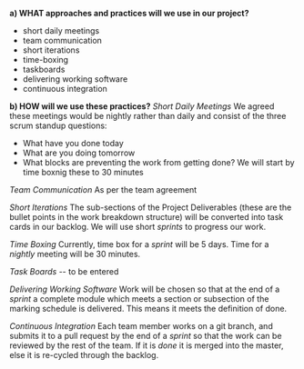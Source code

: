 **a) WHAT approaches and practices will we use in our project?**
- short daily meetings
- team communication
- short iterations 
- time-boxing
- taskboards
- delivering working software
- continuous integration

**b) HOW will we use these practices?**
_Short Daily Meetings_
We agreed these meetings would be nightly rather than daily and consist of the three scrum standup questions:
- What have you done today
- What are you doing tomorrow
- What blocks are preventing the work from getting done?
We will start by time boxnig these to 30 minutes

_Team Communication_
As per the team agreement

_Short Iterations_
The sub-sections of the Project Deliverables (these are the bullet points in the work breakdown structure) will be converted into task cards in our backlog. We will use short _sprints_ to progress our work.

_Time Boxing_
Currently, time box for a _sprint_ will be 5 days.
Time for a _nightly_ meeting will be 30 minutes.

_Task Boards_
-- to be entered

_Delivering Working Software_
Work will be chosen so that at the end of a _sprint_ a complete module which meets a section or subsection of the marking schedule is delivered. This means it meets the definition of done.

_Continuous Integration_
Each team member works on a git branch, and submits it to a pull request by the end of a _sprint_ so that the work can be reviewed by the rest of the team. If it is _done_ it is merged into the master, else it is re-cycled through the backlog.
